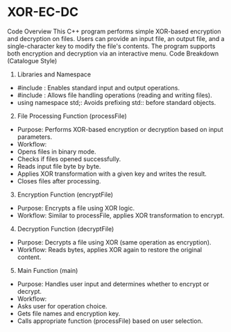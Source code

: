# XOR-EC-DC
Code Overview This C++ program performs simple XOR-based encryption and decryption on files. Users can provide an input file, an output file, and a single-character key to modify the file's contents. The program supports both encryption and decryption via an interactive menu.
Code Breakdown (Catalogue Style)

1. Libraries and Namespace
- #include <iostream>: Enables standard input and output operations.
- #include <fstream>: Allows file handling operations (reading and writing files).
- using namespace std;: Avoids prefixing std:: before standard objects.
2. File Processing Function (processFile)
- Purpose: Performs XOR-based encryption or decryption based on input parameters.
- Workflow:
- Opens files in binary mode.
- Checks if files opened successfully.
- Reads input file byte by byte.
- Applies XOR transformation with a given key and writes the result.
- Closes files after processing.
3. Encryption Function (encryptFile)
- Purpose: Encrypts a file using XOR logic.
- Workflow: Similar to processFile, applies XOR transformation to encrypt.
4. Decryption Function (decryptFile)
- Purpose: Decrypts a file using XOR (same operation as encryption).
- Workflow: Reads bytes, applies XOR again to restore the original content.
5. Main Function (main)
- Purpose: Handles user input and determines whether to encrypt or decrypt.
- Workflow:
- Asks user for operation choice.
- Gets file names and encryption key.
- Calls appropriate function (processFile) based on user selection.


